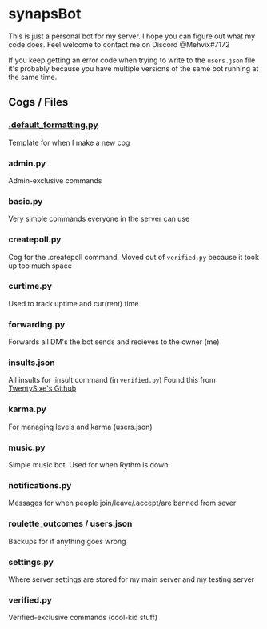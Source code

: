 # synapsBot
This is just a personal bot for my server. I hope you can figure out what my code does. Feel welcome to contact me on Discord @Mehvix#7172 


If you keep getting an error code when trying to write to the `users.json` file it's probably because you have multiple versions of the same bot running at the same time.


## Cogs / Files 

### [.default_formatting.py](https://github.com/Mehvix/synapsBot/blob/master/.default_formatting.py)

Template for when I make a new cog


### admin.py

Admin-exclusive commands


### basic.py

Very simple commands everyone in the server can use


### createpoll.py
Cog for the .createpoll command. Moved out of `verified.py` because it took up too much space


### curtime.py
Used to track uptime and cur(rent) time


### forwarding.py
Forwards all DM's the bot sends and recieves to the owner (me)


### insults.json
All insults for .insult command (in `verified.py`)
Found this from [TwentySixe's Github](https://github.com/Twentysix26/26-Cogs/blob/master/insult/data/insults.json)


### karma.py
For managing levels and karma (users.json)


### music.py
Simple music bot. Used for when Rythm is down


### notifications.py
Messages for when people join/leave/.accept/are banned from sever


### roulette_outcomes / users.json 
Backups for if anything goes wrong


### settings.py
Where server settings are stored for my main server and my testing server


### verified.py
Verified-exclusive commands (cool-kid stuff)
